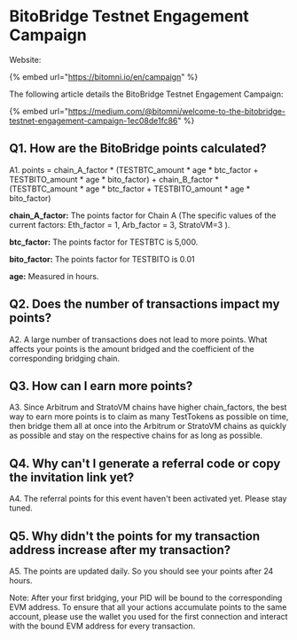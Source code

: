 # BitoBridge Testnet Engagement Campaign

Website:&#x20;

{% embed url="https://bitomni.io/en/campaign" %}

The following article details the BitoBridge Testnet Engagement Campaign:&#x20;

{% embed url="https://medium.com/@bitomni/welcome-to-the-bitobridge-testnet-engagement-campaign-1ec08de1fc86" %}

## Q1. How are the BitoBridge points calculated?

A1. points = chain\_A\_factor \* (TESTBTC\_amount \* age \* btc\_factor + TESTBITO\_amount \* age \* bito\_factor) + chain\_B\_factor \* (TESTBTC\_amount \* age \* btc\_factor + TESTBITO\_amount \* age \* bito\_factor)

**chain\_A\_factor:** The points factor for Chain A (The specific values of the current factors: Eth\_factor = 1, Arb\_factor = 3, StratoVM=3 ).

**btc\_factor:** The points factor for TESTBTC is 5,000.

**bito\_factor:** The points factor for TESTBITO is 0.01

**age:** Measured in hours.

## Q2. Does the number of transactions impact my points?

A2. A large number of transactions does not lead to more points. What affects your points is the amount bridged and the coefficient of the corresponding bridging chain.

## Q3. How can I earn more points?

A3. Since Arbitrum and StratoVM chains have higher chain\_factors, the best way to earn more points is to claim as many TestTokens as possible on time, then bridge them all at once into the Arbitrum or StratoVM chains as quickly as possible and stay on the respective chains for as long as possible.

## Q4. Why can't I generate a referral code or copy the invitation link yet?

A4. The referral points for this event haven't been activated yet. Please stay tuned.

## Q5. Why didn't the points for my transaction address increase after my transaction?

A5. The points are updated daily. So you should see your points after 24 hours.

Note: After your first bridging, your PID will be bound to the corresponding EVM address. To ensure that all your actions accumulate points to the same account, please use the wallet you used for the first connection and interact with the bound EVM address for every transaction.

